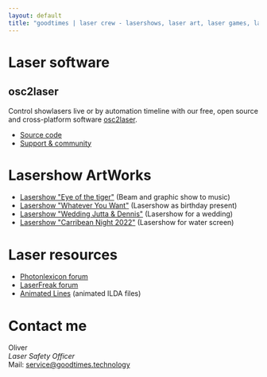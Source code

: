 ```yaml
---
layout: default
title: "goodtimes | laser crew - lasershows, laser art, laser games, laser control software"
---
```


# Laser software
## osc2laser
Control showlasers live or by automation timeline with our free, open source and cross-platform software [osc2laser](https://github.com/goodtimes-code/osc2laser).
  - [Source code](https://github.com/goodtimes-code/osc2laser)
  - [Support & community](https://discord.gg/Yp24ZC4n)
  
# Lasershow ArtWorks
- [Lasershow "Eye of the tiger"](https://www.youtube.com/watch?v=MXgKLad80P0) (Beam and graphic show to music)
- [Lasershow "Whatever You Want"](https://www.youtube.com/watch?v=_5FiKHApgyw) (Lasershow as birthday present)
- [Lasershow "Wedding Jutta & Dennis"](https://www.youtube.com/watch?v=NMLCVmzW9sE) (Lasershow for a wedding)
- [Lasershow "Carribean Night 2022"](https://www.youtube.com/watch?v=JsKpOB2sVtA&t=8s) (Lasershow for water screen)

# Laser resources
- [Photonlexicon forum](https://photonlexicon.com/forums/)
- [LaserFreak forum](https://www.laserfreak.net/forum/)
- [Animated Lines](https://www.animated-lines.com/en/) (animated ILDA files)

# Contact me
Oliver\
*Laser Safety Officer*\
Mail: service@goodtimes.technology
